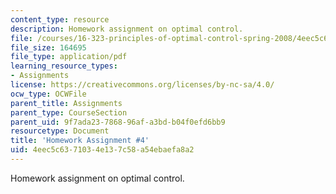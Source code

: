 ```yaml
---
content_type: resource
description: Homework assignment on optimal control.
file: /courses/16-323-principles-of-optimal-control-spring-2008/4eec5c6371034e137c58a54ebaefa8a2_assn4.pdf
file_size: 164695
file_type: application/pdf
learning_resource_types:
- Assignments
license: https://creativecommons.org/licenses/by-nc-sa/4.0/
ocw_type: OCWFile
parent_title: Assignments
parent_type: CourseSection
parent_uid: 9f7ada23-7868-96af-a3bd-b04f0efd6bb9
resourcetype: Document
title: 'Homework Assignment #4'
uid: 4eec5c63-7103-4e13-7c58-a54ebaefa8a2
---
```

Homework assignment on optimal control.